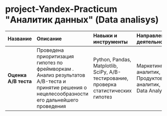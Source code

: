 # project-Yandex-Practicum "Аналитик данных" (Data analisys)



| Название              | Описание               | Навыки и инструменты|        Направление деятельности|
| :-------------------- | :--------------------- |:---------------------------|:----------------|
| **Оценка А/В теста** |Проведена приоритизация гипотез по фреймворкам . Анализ результатов A/B-теста и принятие решения о нецелесообразности его дальнейшего проведения |Python, Pandas, Matplotlib, SciPy, A/B-тестирование, проверка статистических гипотез | Маркетинг-аналитик, Продуктовый аналитик, Data Analyst|
